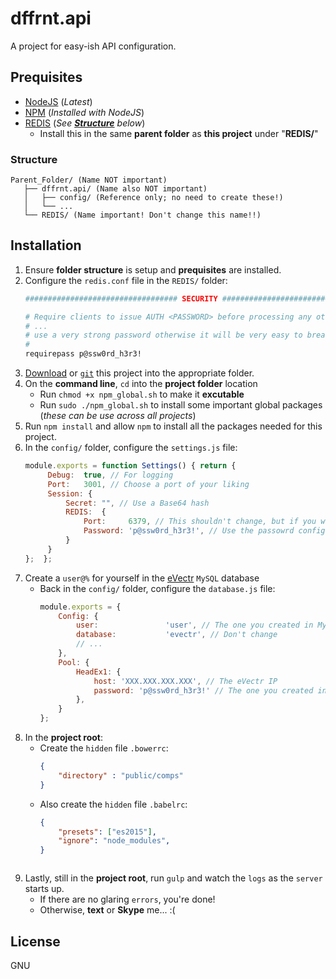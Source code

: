 # dffrnt.api
A project for easy-ish API configuration.

## Prequisites
* [NodeJS](https://nodejs.org/en/) (_Latest_)
* [NPM](https://nodejs.org/en/) (_Installed with NodeJS_)
* [REDIS](https://redis.io/download) (_See **[Structure](/#Structure)** below_)
  * Install this in the same **parent folder** as **this project** under "**REDIS/**"
  
### Structure
```
Parent_Folder/ (Name NOT important)
   ├── dffrnt.api/ (Name also NOT important)
   │   ├── config/ (Reference only; no need to create these!)
   │   └── ...
   └── REDIS/ (Name important! Don't change this name!!)
```

## Installation
1. Ensure **folder structure** is setup and **prequisites** are installed.
1. Configure the `redis.conf` file in the `REDIS/` folder:
   ```bash
   ################################## SECURITY ###################################

   # Require clients to issue AUTH <PASSWORD> before processing any other
   # ...
   # use a very strong password otherwise it will be very easy to break.
   #
   requirepass p@ssw0rd_h3r3!
   ```
1. [Download](https://github.com/LeShaunJ/dffrnt.api/archive/master.zip) or [`git`](https://github.com/LeShaunJ/dffrnt.api.git) this project into the appropriate folder.
1. On the **command line**, `cd` into the **project folder** location
   * Run `chmod +x npm_global.sh` to make it **excutable**
   * Run `sudo ./npm_global.sh` to install some important global packages (_these can be use across all projects_)
1. Run `npm install` and allow `npm` to install all the packages needed for this project.
1. In the `config/` folder, configure the `settings.js` file:
   ```javascript
   module.exports = function Settings() { return {
        Debug:  true, // For logging
        Port:   3001, // Choose a port of your liking
        Session: {
            Secret: "", // Use a Base64 hash 
            REDIS:  {
                Port:     6379, // This shouldn't change, but if you want
                Password: 'p@ssw0rd_h3r3!', // Use the passowrd configured in redis.conf
            }
        }
   };  };
   ```
1. Create a `user@%` for yourself in the [eVectr](evectr.com) `MySQL` database
   * Back in the `config/` folder, configure the `database.js` file:
     ```javascript
     module.exports = {
         Config: {
             user:               'user', // The one you created in MySQL
             database:           'evectr', // Don't change
             // ...
         },
         Pool: {
             HeadEx1: {
                 host: 'XXX.XXX.XXX.XXX', // The eVectr IP
                 password: 'p@ssw0rd_h3r3!' // The one you created in MySQL 
             },
         }
     };
     ```
1. In the **project root**: 
   * Create the `hidden` file `.bowerrc`:
      ```json
      {
          "directory" : "public/comps"
      }
      ```
   * Also create the `hidden` file `.babelrc`:
      ```json
      {
          "presets": ["es2015"],
          "ignore": "node_modules",
      }
   ```
1. Lastly, still in the **project root**, run `gulp` and watch the `logs` as the `server` starts up.
   * If there are no glaring `errors`, you're done!
   * Otherwise, **text** or **Skype** me... :(
   
## License

GNU
